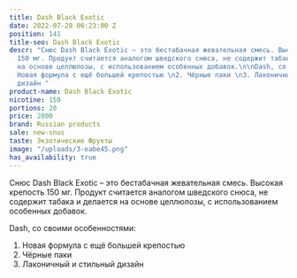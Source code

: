 ```yaml
---
title: Dash Black Exotic
date: 2022-07-28 06:23:00 Z
position: 141
title-seo: Dash Black Exotic
descr: "Снюс Dash Black Exotic – это бестабачная жевательная смесь. Высокая крепость
  150 мг. Продукт считается аналогом шведского снюса, не содержит табака и делается
  на основе целлюлозы, с использованием особенных добавок.\n\nDash, со своими особенностями:\n1.
  Новая формула с ещё большей крепостью \n2. Чёрные паки \n3. Лаконичный и стильный
  дизайн "
product-name: Dash Black Exotic
nicotine: 150
portions: 20
price: 2800
brand: Russian products
sale: new-snus
taste: Экзотические Фрукты
image: "/uploads/3-eabe45.png"
has_availability: true
---
```


Снюс Dash Black Exotic – это бестабачная жевательная смесь. Высокая крепость 150 мг. Продукт считается аналогом шведского снюса, не содержит табака и делается на основе целлюлозы, с использованием особенных добавок.

Dash, со своими особенностями:
1. Новая формула с ещё большей крепостью 
2. Чёрные паки 
3. Лаконичный и стильный дизайн 